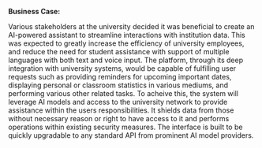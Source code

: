 **Business Case:**

Various stakeholders at the university decided it was beneficial to create an AI-powered assistant to streamline 
interactions with institution data. 
This was expected to greatly increase the efficiency of university employees, and reduce the need for student assistance with support of multiple languages with both text and voice input. 
The platform, through its deep integration with university systems, would be capable of fulfilling user requests such as providing reminders for upcoming important dates, displaying personal or classroom statistics in various mediums, and performing various other related tasks.
To acheive this, the system will leverage AI models and access to the university network to provide assistance within the users responsibilities. It shields data from those without necessary reason or right to have access to it and performs operations within existing security measures. The interface is built to be quickly upgradable to any standard API from prominent AI model providers.
